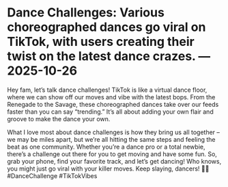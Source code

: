 # Dance Challenges: Various choreographed dances go viral on TikTok, with users creating their twist on the latest dance crazes. — 2025-10-26

Hey fam, let’s talk dance challenges! TikTok is like a virtual dance floor, where we can show off our moves and vibe with the latest bops. From the Renegade to the Savage, these choreographed dances take over our feeds faster than you can say “trending.” It’s all about adding your own flair and groove to make the dance your own.

What I love most about dance challenges is how they bring us all together – we may be miles apart, but we’re all hitting the same steps and feeling the beat as one community. Whether you’re a dance pro or a total newbie, there’s a challenge out there for you to get moving and have some fun. So, grab your phone, find your favorite track, and let’s get dancing! Who knows, you might just go viral with your killer moves. Keep slaying, dancers! 🕺💃 #DanceChallenge #TikTokVibes